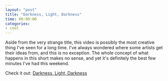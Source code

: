 ```yaml
---
layout: "post"
title: "Darkness, Light, Darkness"
time: 00:00:00
categories: 
- cool
---
```

 Aside from the very strange title, this video is possibly the most creative thing I've seen for a long time. I've always wondered where some artists get their ideas from, and this is no exception. The whole concept of what happens in this short makes no sense, and yet it's definitely the best few minutes I've had this weekend.

Check it out: <a href="http://remus.imeem.com/video/BtmKKkMH/jan_svankmajerdarkness_light_darkness/">Darkness, Light, Darkness</a>